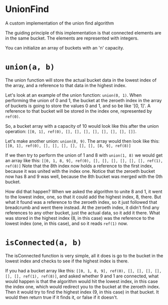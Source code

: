 # UnionFind
A custom implementation of the union find algorithm


The guiding principle of this implementation is that connected elements are in the same bucket. The elements are represented with integers.

You can initialize an array of buckets with an 'n' capacity. 

# `union(a, b)`
The union function will store the actual bucket data in the lowest index of the array, and a reference to that data in the highest index.

Let's look at an example of the union function: `union(0, 1)`.
When performing the union of 0 and 1, the bucket at the zeroeth index in the array of buckets is going to store the values 0 and 1, and so be like '[0, 1]'.
A reference to that bucket will be stored in the index one, represented by `ref(0)`.

So, a bucket array with a capacity of 10 would look like this after the union operation: 
`[[0, 1], ref(0), [], [], [], [], [], [], [], []]`.

Let's make another union: `union(8, 9)`.
The array would then look like this: 
`[[0, 1], ref(0), [], [], [], [], [], [], [8, 9], ref(8)]`

If we then try to perform the union of 1 and 8 with `union(1, 8)` we would get an array like this: 
`[[0, 1, 8, 9], ref(0), [], [], [], [], [], [], ref(1), ref(8)]`
Note that the 8th index now holds a reference to the first index, because it was united with the index one.
Notice that the zeroeth bucket now has 8 and 9 was well, because the 8th bucket was merged with the 0th bucket. 

How did that happen?
When we asked the algorithm to unite 8 and 1, it went to the lowest index, one, so that it could add the highest index, 8, there.
But what it found was a reference to the zeroeth index, so it just followed that breadcrumb and went there instead. 
At the zeroeth index, it didn't find any references to any other bucket, just the actual data, so it add it there.
What was stored in the highest index (8, in this case) was the reference to the lowest index (one, in this case), and so it reads `ref(1)` now.


# `isConnected(a, b)`
The isConnected function is very simple, all it does is go to the bucket in the lowest index and checks to see if the highest index is there.  

If you had a bucket array like this: `[[0, 1, 8, 9], ref(0), [], [], [], [], [], [], ref(1), ref(8)]`, and asked whether 9 and 1 are connected, what would happen is that the algorithm would hit the lowest index, in this case the index one, which would redirect you to the bucket at the zeroeth index. Then it would try to find the highest index (9, in this case) in that bucket. It would then return true if it finds it, or false if it doesn't.



